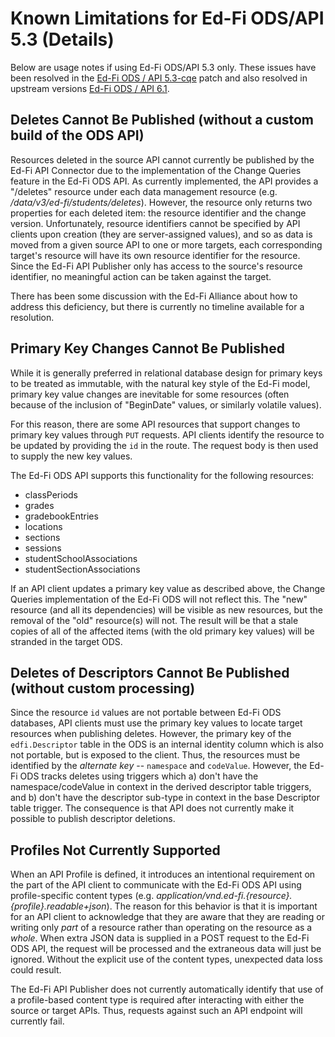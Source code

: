# Known Limitations for Ed-Fi ODS/API 5.3 (Details)

Below are usage notes if using Ed-Fi ODS/API 5.3 only.  These issues have been resolved in the [Ed-Fi ODS / API 5.3-cqe](https://techdocs.ed-fi.org/display/EFTD/Change+Query+Enhancements) patch and also resolved in upstream versions [Ed-Fi ODS / API 6.1](https://techdocs.ed-fi.org/pages/viewpage.action?pageId=138642238).

## Deletes Cannot Be Published (without a custom build of the ODS API)

Resources deleted in the source API cannot currently be published by the Ed-Fi API Connector due to the implementation of the Change Queries feature in the Ed-Fi ODS API. As currently implemented, the API provides a "/deletes" resource under each data management resource (e.g. _/data/v3/ed-fi/students/deletes_). However, the resource only returns two properties for each deleted item: the resource identifier and the change version. Unfortunately, resource identifiers cannot be specified by API clients upon creation (they are server-assigned values), and so as data is moved from a given source API to one or more targets, each corresponding target's resource will have its own resource identifier for the resource. Since the Ed-Fi API Publisher only has access to the source's resource identifier, no meaningful action can be taken against the target. 

There has been some discussion with the Ed-Fi Alliance about how to address this deficiency, but there is currently no timeline available for a resolution.

## Primary Key Changes Cannot Be Published

While it is generally preferred in relational database design for primary keys to be treated as immutable, with the natural key style of the Ed-Fi model, primary key value changes are inevitable for some resources (often because of the inclusion of "BeginDate" values, or similarly volatile values).

For this reason, there are some API resources that support changes to primary key values through `PUT` requests. API clients identify the resource to be updated by providing the `id` in the route. The request body is then used to supply the new key values.

The Ed-Fi ODS API supports this functionality for the following resources:

* classPeriods
* grades
* gradebookEntries
* locations
* sections
* sessions
* studentSchoolAssociations
* studentSectionAssociations

If an API client updates a primary key value as described above, the Change Queries implementation of the Ed-Fi ODS will not reflect this. The "new" resource (and all its dependencies) will be visible as new resources, but the removal of the "old" resource(s) will not. The result will be that a stale copies of all of the affected items (with the old primary key values) will be stranded in the target ODS.

## Deletes of Descriptors Cannot Be Published (without custom processing)

Since the resource `id` values are not portable between Ed-Fi ODS databases, API clients must use the primary key values to locate target resources when publishing deletes. However, the primary key of the `edfi.Descriptor` table in the ODS is an internal identity column which is also not portable, but is exposed to the client. Thus, the resources must be identified by the _alternate key_ -- `namespace` and `codeValue`. However, the Ed-Fi ODS tracks deletes using triggers which a) don't have the namespace/codeValue in context in the derived descriptor table triggers, and b) don't have the descriptor sub-type in context in the base Descriptor table trigger. The consequence is that API does not currently make it possible to publish descriptor deletions.

## Profiles Not Currently Supported

When an API Profile is defined, it introduces an intentional requirement on the part of the API client to communicate with the Ed-Fi ODS API using profile-specific content types (e.g. _application/vnd.ed-fi.{resource}.{profile}.readable+json_). The reason for this behavior is that it is important for an API client to acknowledge that they are aware that they are reading or writing only _part_ of a resource rather than operating on the resource as a _whole_.  When extra JSON data is supplied in a POST request to the Ed-Fi ODS API, the request will be processed and the extraneous data will just be ignored. Without the explicit use of the content types, unexpected data loss could result.

The Ed-Fi API Publisher does not currently automatically identify that use of a profile-based content type is required after interacting with either the source or target APIs. Thus, requests against such an API endpoint will currently fail.
